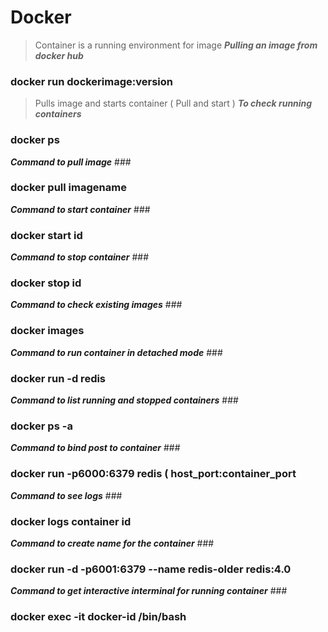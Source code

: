 # Docker
> Container is a running environment for image
 ***Pulling an image from docker hub***
### docker run dockerimage:version
> Pulls image and starts container ( Pull and start )
 ***To check running containers***
### docker ps
 ***Command to pull image*** ###
### docker pull imagename
 ***Command to start container*** ###
### docker start id
 ***Command to stop container*** ###
### docker stop id
 ***Command to check existing images*** ###
### docker images
 ***Command to run container in detached mode*** ###
### docker run -d redis
 ***Command to list running and stopped containers*** ###
### docker ps -a
 ***Command to bind post to container*** ###
### docker run -p6000:6379 redis ( host_port:container_port 
 ***Command to see logs*** ###
### docker logs container id
 ***Command to create name for the container*** ###
### docker run -d -p6001:6379 --name redis-older redis:4.0
 ***Command to get interactive interminal for running container*** ###
### docker exec -it docker-id /bin/bash


